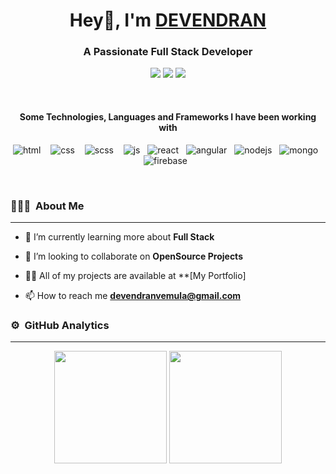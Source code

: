 <h1 align="center">
  Hey👋, I'm <a href="https://portfolio-dev-rust.vercel.app/">DEVENDRAN</a>
</h1>
<h3 align="center">A Passionate Full Stack Developer</h3>


<p align="center">
<a href="/"><img src="https://img.shields.io/badge/-Portfolio-3423A6?style=flat&logo=Google-Chrome&logoColor=white"/></a>
<a href="https://www.linkedin.com/in/devendran-vemula/"><img src="https://img.shields.io/badge/-LinkedIn-0077B5?style=flat&logo=Linkedin&logoColor=white"/></a>
<a href="https://www.instagram.com/devendran_vemula/"><img src="https://img.shields.io/badge/-Instagram-E4405F?style=flat&logo=Instagram&logoColor=white"/></a>
</p>

<br />

<h4 align="center">Some Technologies, Languages and Frameworks I have been working with</h4>

<p align="center">
  <img src="https://img.shields.io/badge/HTML5-e34c26.svg?&style=for-the-badge&logo=html5&logoColor=white" alt="html" /> &nbsp;&nbsp;
  <img src="https://img.shields.io/badge/CSS3-264de4.svg?&style=for-the-badge&logo=css3&logoColor=white" alt="css" /> &nbsp;&nbsp;
  <img src="https://img.shields.io/badge/SCSS-CC6699.svg?&style=for-the-badge&logo=sass&logoColor=white" alt="scss" /> &nbsp;&nbsp;
	<img src="https://img.shields.io/badge/JavaScript-F7DF1E?style=for-the-badge&logo=javascript&logoColor=black" alt="js" />&nbsp;&nbsp;
	<img src="https://img.shields.io/badge/ReactJS-61DBFB.svg?&style=for-the-badge&logo=react&logoColor=white" alt="react" />&nbsp;&nbsp; 
  <img src="https://img.shields.io/badge/Angular-DD1B16.svg?&style=for-the-badge&logo=angular&logoColor=white" alt="angular" />&nbsp;&nbsp;
  <img src="https://img.shields.io/badge/NodeJS-03030.svg?&style=for-the-badge&logo=nodedotjs&logoColor=white" alt="nodejs" />&nbsp;&nbsp;
	<img src="https://img.shields.io/badge/MongoDB-%234ea94b.svg?&style=for-the-badge&logo=mongodb&logoColor=white" alt="mongo" />&nbsp;&nbsp;
	<img src="https://img.shields.io/badge/Firebase-ffca28?style=for-the-badge&logo=firebase&logoColor=black" alt="firebase" />&nbsp;&nbsp;
</p>
<br />

### 👨🏻‍💻 &nbsp;About Me
<hr />

- 🌱 I’m currently learning more about **Full Stack**

- 👯 I’m looking to collaborate on **OpenSource Projects**

- 👨‍💻 All of my projects are available at **[My Portfolio]
- 📫 How to reach me **devendranvemula@gmail.com**


### ⚙️ &nbsp;GitHub Analytics
<hr />
<p align="center">

  <img height="180em" src="https://github-readme-stats-eight-theta.vercel.app/api?username=vemuladevendran&show_icons=true&theme=algolia&include_all_commits=true&count_private=true%22"/>
  <img height="180em" src="https://github-readme-stats-eight-theta.vercel.app/api/top-langs/?username=vemuladevendran&layout=compact&langs_count=8&theme=algolia"/>
</p>

